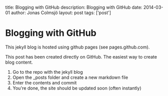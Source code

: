 title: Blogging with GitHub
description: Blogging with GitHub
date: 2014-03-01
author: Jonas Colmsjö
layout: post
tags: ['post']

Blogging with GitHub
====================


This jekyll blog is hosted using github pages (see pages.github.com).

This post has been created directly on GitHub. The easiest way to create blog content.

1. Go to the repo with the jekyll blog
1. Open the _posts folder and create a new markdown file
1. Enter the contents and commit
1. You're done, the site should be updated soon (often instantly)
